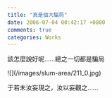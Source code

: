```yaml
---
title: "真是個大騙局"
date: 2006-07-04 00:42:17 +0800
comments: true
categories: Works
---
```

<p>該怎麼說好呢......總之一切都是騙局</p><p>![](/images/slum-area/211_0.jpg)</p><p>于若未汝妄現之，汝以妄觀之......</p>
